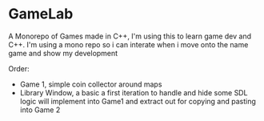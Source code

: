 # GameLab

A Monorepo of Games made in C++, I'm using this to learn game dev and C++. I'm using a mono repo so i can interate when i move onto the name game and show my development

Order:
- Game 1, simple coin collector around maps
- Library Window, a basic a first iteration to handle and hide some SDL logic will implement into Game1 and extract out for copying and pasting into Game 2